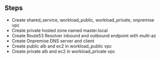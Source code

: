 
## Steps
- Create shared_service, workload_public, workload_private, onpremise vpc
- Create private hosted zone named master.local
- Create Route53 Resolver inbound and outbound endpoint with multi-az
- Create Onpremise DNS server and client
- Create public alb and ec2 in workload_public vpc
- Create private alb and ec2 in workload_private vpc
